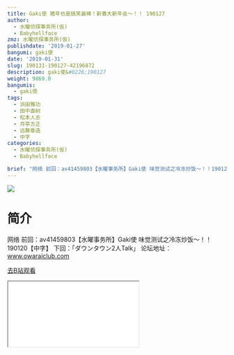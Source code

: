 ```yaml
---
title: Gaki使 猪年也是搞笑最棒！新春大新年会～！！ 190127
author:
  - 水曜侦探事务所(仮)
  - Babyhellface
zmz: 水曜侦探事务所(仮)
publishdate: '2019-01-27'
bangumi: gaki使
date: '2019-01-31'
slug: 190131-190127-42196872
description: gaki使&#8226;190127
weight: 9869.0
bangumis:
  - gaki使
tags:
  - 浜田雅功
  - 田中直树
  - 松本人志
  - 月亭方正
  - 远藤章造
  - 中字
categories:
  - 水曜侦探事务所(仮)
  - Babyhellface

brief: "网络 前回：av41459803【水曜事务所】Gaki使 味觉测试之冷冻炒饭～！！190120【中字】 下回：「ダウンタウン2人Talk」 论坛地址：www.owaraiclub.com"
---
```

![](https://i.imgur.com/X22PykS.jpg)
# 简介  
网络
前回：av41459803【水曜事务所】Gaki使 味觉测试之冷冻炒饭～！！190120【中字】
下回：「ダウンタウン2人Talk」
论坛地址：www.owaraiclub.com  

[去B站观看](https://www.bilibili.com/video/av42196872/)
<div class ="resp-container"><iframe class="testiframe" src="//player.bilibili.com/player.html?aid=42196872"", scrolling="no", allowfullscreen="true" > </iframe></div> 
